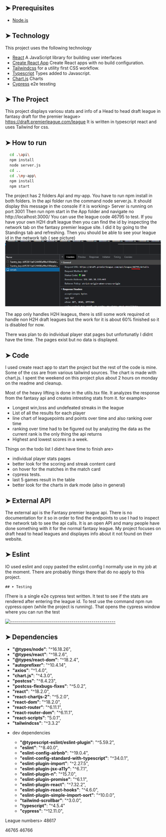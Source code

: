 ## ➤ Prerequisites

- [Node.js](https://nodejs.org/en/)

## ➤ Technology

This project uses the following technology

- [React](https://reactjs.org/) A JavaScript library for building user interfaces
- [Create React App](https://github.com/facebook/create-react-app) Create React apps with no build configuration.
- [Tailwindcss](https://tailwindcss.com) for a utility first CSS workflow.
- [Typescript](https://www.typescriptlang.org/) Types added to Javascript.
- [Chart.js](https://www.chartjs.org/) Charts
- [Cypress](https://www.cypress.io/) e2e tessting

## ➤ The Project

  This project displays variosu stats and info of a Head to head draft league in fantasy draft for the premier league> https://draft.premierleague.com/league
  It is written in typescript react and uses Tailwind for css.

## ➤ How to run

```bash
  cd .\api\  
  npm install
  node server.js
  cd ..
  cd .\my-app\ 
  npm install
  npm start
```

The project has 2 folders
Api and my-app. You have to run npm install in both folders.
In the api folder run the command node server.js. It should display this message in the console if it is working> Server is running on port 3001
Then run npm start in the App folder and navigate no http://localhost:3000/
You can use the league code 46795 to test.
If you have your own H2H draft league then you can find the id by inspecting the network tab on the fantasy premier league site. 
I did it by going to the Standings tab and refreshing. Then you should be able to see your league id in the network tab ( see picture)
![leagueID](leagueid.png)  

The app only handles H2H leageus, there is still some work required ot handle non H2H draft leagues but the work for it is about 60% finished so it is disabled for now.

There was plan to do individual player stat pages but unfortunatly I didnt have the time. The pages exist but no data is displayed.

## ➤ Code

I used create react app to start the project but the rest of the code is mine.
Some of the css are from various tailwind sources.
The chart is made with chart.js. 
I spent the weekend on this project plus about 2 hours on monday on the readme and cleanup.

Most of the heavy lifting is done in the utils.tsx file. It analyzes the response from the fantasy api and creates intresting stats from it.
for example> 
  - Longest win,loss and undefeated streaks in the league
  - List of all the results for each player
  - line chart of leaguepoints and points over time and also ranking over time
  - ranking over time had to be figured out by analyzing the data as the current rank is the only thing the api returns
  - Highest and lowest scores in a week.

Things on the todo list I didnt have time to finish are>

  - individual player stats pages
  - better look for the scoring and streak content card
  - on hover for the matches in the match card
  - cypress tests.
  - last 5 games result in the table
  - better look for the charts in dark mode (also in general)

  ## ➤ External API

  The external api is the Fantasy premier league api. There is no documentation for it so in order to find the endpoints to use I had to inspect the network tab to
  see the api calls. It is an open API and many people have done something with it for the normal fantasy league. My project focuses on draft head to head leagues and
  displayes info about it not found on their website.

  ## ➤ Eslint

  IO used eslint and copy pasted the eslint.config I normally use in my job at the moment. There are probably things there that do no apply to this project.

    ## ➤ Testing

  IThere is a single e2e cypress test written. It test to see if the stats are rendered after entering the league id.
  To test use the command npm run cypress:open (while the project is running). That opens the cypress window where you can run the test

[![-----------------------------------------------------](https://raw.githubusercontent.com/andreasbm/readme/master/assets/lines/colored.png)](#dependencies)

## ➤ Dependencies

  * **"@types/node"**: "^16.18.26",
  * **"@types/react"**: "^18.2.6",
  * **"@types/react-dom"**: "^18.2.4",
  * **"autoprefixer"**: "^10.4.14",
  * **"axios"**: "^1.4.0",
  * **"chart.js"**: "^4.3.0",
  * **"postcss"**: "^8.4.23",
  * **"postcss-flexbugs-fixes"**: "^5.0.2",
  * **"react"**: "^18.2.0",
  * **"react-chartjs-2"**: "^5.2.0",
  * **"react-dom"**: "^18.2.0",
  * **"react-router"**: "^6.11.1",
  * **"react-router-dom"**: "^6.11.1",
  * **"react-scripts"**: "5.0.1",
  * **"tailwindcss"**: "^3.3.2"

  - dev dependencies

    * **"@typescript-eslint/eslint-plugin"**: "^5.59.2",
    * **"eslint"**: "^8.40.0",
    * **"eslint-config-airbnb"**: "^19.0.4",
    * **"eslint-config-standard-with-typescript"**: "^34.0.1",
    * **"eslint-plugin-import"**: "^2.27.5",
    * **"eslint-plugin-jsx-a11y"**: "^6.7.1",
    * **"eslint-plugin-n"**: "^15.7.0",
    * **"eslint-plugin-promise"**: "^6.1.1",
    * **"eslint-plugin-react"**: "^7.32.2",
    * **"eslint-plugin-react-hooks"**: "^4.6.0",
    * **"eslint-plugin-simple-import-sort"**: "^10.0.0",
    * **"tailwind-scrollbar"**: "^3.0.0",
    * **"typescript"**: "^4.5.4"
    * **"cypress"**: "^12.11.0",


League numbers> 48617

46765 46766
